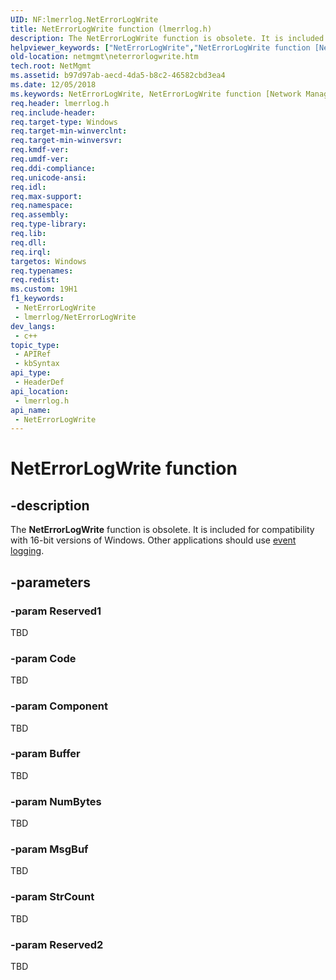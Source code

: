 ```yaml
---
UID: NF:lmerrlog.NetErrorLogWrite
title: NetErrorLogWrite function (lmerrlog.h)
description: The NetErrorLogWrite function is obsolete. It is included for compatibility with 16-bit versions of Windows. Other applications should use event logging.
helpviewer_keywords: ["NetErrorLogWrite","NetErrorLogWrite function [Network Management]","_win32_neterrorlogwrite","lmerrlog/NetErrorLogWrite","netmgmt.neterrorlogwrite"]
old-location: netmgmt\neterrorlogwrite.htm
tech.root: NetMgmt
ms.assetid: b97d97ab-aecd-4da5-b8c2-46582cbd3ea4
ms.date: 12/05/2018
ms.keywords: NetErrorLogWrite, NetErrorLogWrite function [Network Management], _win32_neterrorlogwrite, lmerrlog/NetErrorLogWrite, netmgmt.neterrorlogwrite
req.header: lmerrlog.h
req.include-header: 
req.target-type: Windows
req.target-min-winverclnt: 
req.target-min-winversvr: 
req.kmdf-ver: 
req.umdf-ver: 
req.ddi-compliance: 
req.unicode-ansi: 
req.idl: 
req.max-support: 
req.namespace: 
req.assembly: 
req.type-library: 
req.lib: 
req.dll: 
req.irql: 
targetos: Windows
req.typenames: 
req.redist: 
ms.custom: 19H1
f1_keywords:
 - NetErrorLogWrite
 - lmerrlog/NetErrorLogWrite
dev_langs:
 - c++
topic_type:
 - APIRef
 - kbSyntax
api_type:
 - HeaderDef
api_location:
 - lmerrlog.h
api_name:
 - NetErrorLogWrite
---
```


# NetErrorLogWrite function


## -description

The
				<b>NetErrorLogWrite</b> function is obsolete. It is included for compatibility with 16-bit versions of Windows. Other applications should use 
<a href="https://docs.microsoft.com/windows/desktop/EventLog/event-logging">event logging</a>.

## -parameters

### -param Reserved1

TBD

### -param Code

TBD

### -param Component

TBD

### -param Buffer

TBD

### -param NumBytes

TBD

### -param MsgBuf

TBD

### -param StrCount

TBD

### -param Reserved2

TBD

